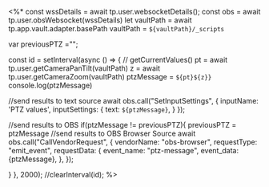 <%*
const wssDetails = await tp.user.websocketDetails();
const obs = await tp.user.obsWebsocket(wssDetails)
let vaultPath = await tp.app.vault.adapter.basePath
vaultPath = `${vaultPath}/_scripts`

var previousPTZ ="";

const id = setInterval(async () => {
// getCurrentValues()
pt = await tp.user.getCameraPanTilt(vaultPath)
z = await tp.user.getCameraZoom(vaultPath)
ptzMessage = `${pt}${z}}`
console.log(ptzMessage)

//send results to text source
await obs.call("SetInputSettings", {
inputName: 'PTZ values',
inputSettings: {
text: `${ptzMessage}`,
}
});

//send results to OBS
if(ptzMessage != previousPTZ){
previousPTZ = ptzMessage
//send results to OBS Browser Source
await obs.call("CallVendorRequest", {
vendorName: "obs-browser",
requestType: "emit_event",
requestData: {
event_name: "ptz-message",
event_data: {ptzMessage},
},
});

}
}, 2000);
//clearInterval(id);
%>